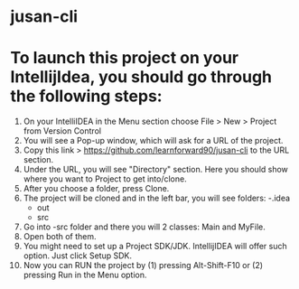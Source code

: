 # jusan-cli

# To launch this project on your IntellijIdea, you should go through the following steps: 
1. On your IntelliIDEA in the Menu section choose File > New > Project from Version Control
2. You will see a Pop-up window, which will ask for a URL of the project.
3. Copy this link > https://github.com/learnforward90/jusan-cli to the URL section. 
4. Under the URL, you will see "Directory" section. Here you should show where you want to Project to get into/clone.
5. After you choose a folder, press Clone.
6. The project will be cloned and in the left bar, you will see folders:
   -.idea
   - out
   - src
7. Go into -src folder and there you will 2 classes: Main and MyFile. 
8. Open both of them.
9. You might need to set up a Project SDK/JDK. IntellijIDEA will offer such option. Just click Setup SDK. 
10. Now you can RUN the project by (1) pressing Alt-Shift-F10 or (2) pressing Run in the Menu option.
